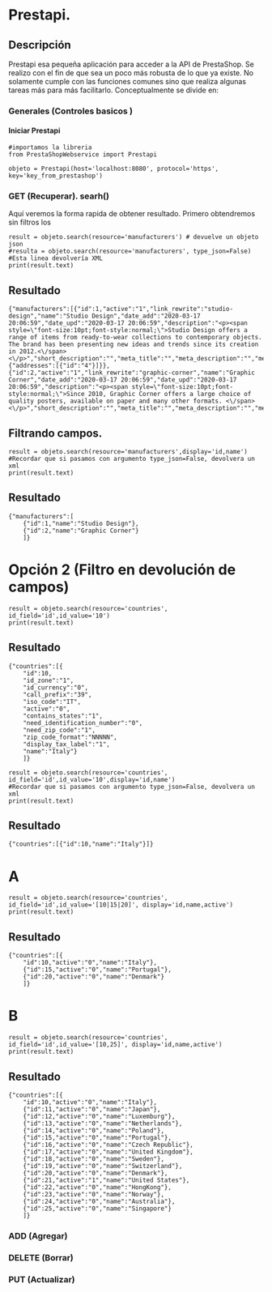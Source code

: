 #   Prestapi.

## Descripción
Prestapi esa pequeña aplicación para acceder a la API de PrestaShop. Se realizo con el fin de que sea un poco más robusta de lo que ya existe. No solamente cumple con las funciones comunes sino que realiza algunas tareas más para más facilitarlo. Conceptualmente se divide en:


### Generales (Controles basicos )

#### Iniciar Prestapi
~~~
#importamos la libreria
from PrestaShopWebservice import Prestapi

objeto = Prestapi(host='localhost:8080', protocol='https', key='key_from_prestashop')
~~~


### GET (Recuperar). searh()

Aquí veremos la forma rapida de obtener resultado. Primero obtendremos sin filtros los 

~~~
result = objeto.search(resource='manufacturers') # devuelve un objeto json
#resulta = objeto.search(resource='manufacturers', type_json=False) #Esta linea devolvería XML 
print(result.text)
~~~

Resultado
--

~~~
{"manufacturers":[{"id":1,"active":"1","link_rewrite":"studio-design","name":"Studio Design","date_add":"2020-03-17 20:06:59","date_upd":"2020-03-17 20:06:59","description":"<p><span style=\"font-size:10pt;font-style:normal;\">Studio Design offers a range of items from ready-to-wear collections to contemporary objects. The brand has been presenting new ideas and trends since its creation in 2012.<\/span><\/p>","short_description":"","meta_title":"","meta_description":"","meta_keywords":"","associations":{"addresses":[{"id":"4"}]}},{"id":2,"active":"1","link_rewrite":"graphic-corner","name":"Graphic Corner","date_add":"2020-03-17 20:06:59","date_upd":"2020-03-17 20:06:59","description":"<p><span style=\"font-size:10pt;font-style:normal;\">Since 2010, Graphic Corner offers a large choice of quality posters, available on paper and many other formats. <\/span><\/p>","short_description":"","meta_title":"","meta_description":"","meta_keywords":""}]}
~~~

Filtrando campos.
--


~~~
result = objeto.search(resource='manufacturers',display='id,name')
#Recordar que si pasamos con argumento type_json=False, devolvera un xml
print(result.text)
~~~

Resultado
--
~~~
{"manufacturers":[
    {"id":1,"name":"Studio Design"},
    {"id":2,"name":"Graphic Corner"}
    ]}
~~~

Opción 2 (Filtro en devolución de campos)
===

~~~
result = objeto.search(resource='countries', id_field='id',id_value='10')
print(result.text)
~~~

Resultado
--

~~~
{"countries":[{
    "id":10,
    "id_zone":"1",
    "id_currency":"0",
    "call_prefix":"39",
    "iso_code":"IT",
    "active":"0",
    "contains_states":"1",
    "need_identification_number":"0",
    "need_zip_code":"1",
    "zip_code_format":"NNNNN",
    "display_tax_label":"1",
    "name":"Italy"}
    ]}
~~~




~~~
result = objeto.search(resource='countries', id_field='id',id_value='10',display='id,name')
#Recordar que si pasamos con argumento type_json=False, devolvera un xml
print(result.text)
~~~

Resultado
--

~~~
{"countries":[{"id":10,"name":"Italy"}]}
~~~


A
===

~~~
result = objeto.search(resource='countries', id_field='id',id_value='[10|15|20]', display='id,name,active')
print(result.text)
~~~

Resultado
--

~~~
{"countries":[{
    "id":10,"active":"0","name":"Italy"},
    {"id":15,"active":"0","name":"Portugal"},
    {"id":20,"active":"0","name":"Denmark"}
    ]}
~~~

B
===

~~~
result = objeto.search(resource='countries', id_field='id',id_value='[10,25]', display='id,name,active')
print(result.text)
~~~

Resultado
--

~~~
{"countries":[{
    "id":10,"active":"0","name":"Italy"},
    {"id":11,"active":"0","name":"Japan"},
    {"id":12,"active":"0","name":"Luxemburg"},
    {"id":13,"active":"0","name":"Netherlands"},
    {"id":14,"active":"0","name":"Poland"},
    {"id":15,"active":"0","name":"Portugal"},
    {"id":16,"active":"0","name":"Czech Republic"},
    {"id":17,"active":"0","name":"United Kingdom"},
    {"id":18,"active":"0","name":"Sweden"},
    {"id":19,"active":"0","name":"Switzerland"},
    {"id":20,"active":"0","name":"Denmark"},
    {"id":21,"active":"1","name":"United States"},
    {"id":22,"active":"0","name":"HongKong"},
    {"id":23,"active":"0","name":"Norway"},
    {"id":24,"active":"0","name":"Australia"},
    {"id":25,"active":"0","name":"Singapore"}
    ]}
~~~



### ADD (Agregar)

### DELETE (Borrar)

### PUT (Actualizar)